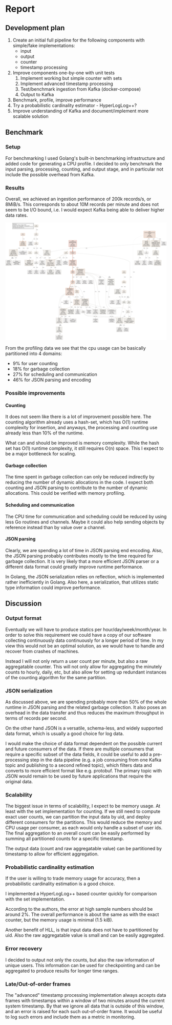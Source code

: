 # Report

## Development plan

1) Create an initial full pipeline for the following components with simple/fake implementations:
    - input
    - output
    - counter
    - timestamp processing
2) Improve components one-by-one with unit tests
    1) Implement working but simple counter with sets
    2) Implement advanced timestamp processing
    3) Test/benchmark ingestion from Kafka (docker-compose)
    4) Output to Kafka
3) Benchmark, profile, improve performance
4) Try a probabilistic cardinality estimator - HyperLogLog++?   
5) Improve understanding of Kafka and document/implement more scalable solution


## Benchmark

### Setup

For benchmarking I used Golang's built-in benchmarking infrastructure and added code for generating
a CPU profile. I decided to only benchmark the input parsing, processing, counting, and output stage,
and in particular not include the possible overhead from Kafka.

### Results

Overall, we achieved an ingestion performance of 200k records/s, or 8MiB/s. This corresponds to about 10M records
per minute and does not seem to be I/O bound, i.e. I would expect Kafka being able to deliver higher data rates.

![ggprof graph](./profile.svg)

From the profiling data we see that the cpu usage can be basically partitioned into 4 domains:

* 9% for user counting
* 18% for garbage collection
* 27% for scheduling and communication
* 46% for JSON parsing and encoding

### Possible improvements

#### Counting
It does not seem like there is a lot of improvement possible here. The counting algorithm already
uses a hash-set, which has O(1) runtime complexity for insertion, and anyways, the processing and
counting use already less than 10% of the runtime.

What can and should be improved is memory complexity. While the hash set has O(1) runtime
complexity, it still requires O(n) space. This I expect to be a major bottleneck for scaling.

#### Garbage collection
The time spent in garbage collection can only be reduced indirectly by reducing the number of
dynamic allocations in the code. I expect both counting and JSON parsing to contribute to the
number of dynamic allocations. This could be verified with memory profiling.

#### Scheduling and communication
The CPU time for communication and scheduling could be reduced by using less Go routines and channels.
Maybe it could also help sending objects by reference instead than by value over a channel.

#### JSON parsing
Clearly, we are spending a lot of time in JSON parsing end encoding. Also, the JSON parsing
probably contributes mostly to the time required for garbage collection. It is very likely that
a more efficient JSON parser or a different data format could greatly improve runtime performance.

In Golang, the JSON serialization relies on reflection, which is implemented rather inefficiently
in Golang. Also here, a serialization, that utilizes static type information could improve
performance.


## Discussion

### Output format
Eventually we will have to produce statics per hour/day/week/month/year.
In order to solve this requirement we could have a copy of our software collecting continuously data continuously for a
longer period of time. In my view this would not be an optimal solution, as we would have to handle and recover from crashes
of machines.

Instead I will not only return a user count per minute, but also a raw aggregatable counter. This will not only allow
for aggregating the minutely counts to hourly, daily, etc, but also allow for setting up redundant instances of the
counting algorithm for the same partition. 

### JSON serialization
As discussed above, we are spending probably more than 50% of the whole runtime in JSON parsing and the related garbage
collection. It also poses an overhead in the data transfer and thus reduces the maximum throughput in terms of
records per second.

On the other hand JSON is a versatile, schema-less, and widely supported data format, which is usually a good choice
for log data.

I would make the choice of data format dependent on the possible current and future consumers of the data.
If there are multiple consumers that require a specific subset of the data fields, it could be
useful to add a pre-processing step in the data pipeline (e.g. a job consuming from one Kafka topic
and publishing to a second refined topic), which filters data and converts to more efficient format like
e.g. protobuf. The primary topic with JSON would remain to be used by future applications that
require the original data.

### Scalability
The biggest issue in terms of scalability, I expect to be memory usage. At least with the set
implementation for counting. If we still need to compute exact user counts, we can partition
the input data by uid, and deploy different consumers for the partitions. This would reduce the
memory and CPU usage per consumer, as each would only handle a subset of user ids. The final aggregation
to an overall count can be easily performed by summing all partitioned counts for a specific timestamp.

The output data (count and raw aggregatable value) can be partitioned by timestamp to allow
for efficient aggregation.

### Probabilistic cardinality estimation
 If the user is willing to trade memory usage for accuracy,
then a probabilistic cardinality estimation is a good choice.

I implemented a HyperLogLog++ based counter quickly for comparison with the set implementation.

According to the authors, the error at high sample numbers should be around 2%. The overall performance is about the
same as with the exact counter, but the memory usage is minimal (1.5 kiB).

Another benefit of HLL, is that input data does not have to partitioned by uid. Also the raw aggregatable value is small
and can be easily aggregated.

### Error recovery
I decided to output not only the counts, but also the raw information of unique users. This
information can be used for checkpointing and can be aggregated to produce results for longer
time ranges.

### Late/Out-of-order frames
The "advanced" timestamp processing implementation always accepts data frames with timestamps
within a window of two minutes around the current system timestamp. By that we ignore all data
that is outside of this window, and an error is raised for each such out-of-order frame.
It would be useful to log such errors and include them as a metric in monitoring.
 